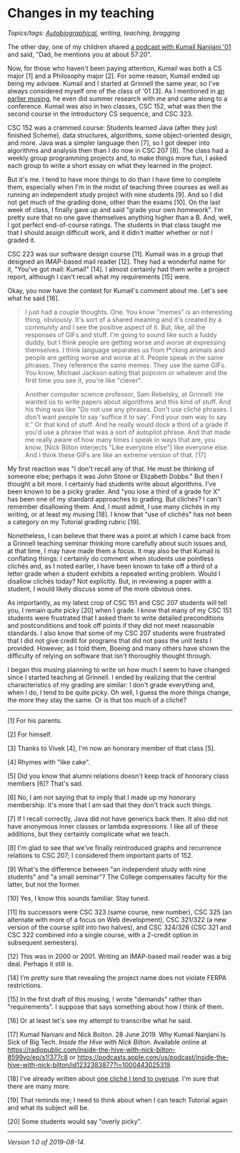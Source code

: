 Changes in my teaching
======================

*Topics/tags: [Autobiographical](index-autobiographical), writing, teaching, bragging*

The other day, one of my children shared [a podcast with Kumail
Nanjiani '01](https://radiopublic.com/inside-the-hive-with-nick-bilton-8599vo/ep/s1!377c8)
and said, "Dad, he mentions you at about 57:20".

Now, for those who haven't been paying attention, Kumail was both
a CS major [1] and a Philosophy major [2].  For some reason, Kumail
ended up being my advisee.  Kumail and I started at Grinnell the
same year, so I've always considered myself one of the class of '01
[3].  As I mentioned in [an earlier musing](things-we-lose-2019-07-25),
he even did summer research with me and came along to a conference.
Kumail was also in two classes, CSC 152, what was then the second
course in the introductory CS sequence, and CSC 323.

CSC 152 was a crammed course: Students learned Java (after they just
finished Scheme), data structures, algorithms, some object-oriented
design, and more.  Java was a simpler language then [7], so I got deeper
into algorithms and analysis then than I do now in CSC 207 [8].  The
class had a weekly group programming projects and, to make things
more fun, I asked each group to write a short essay on what they
learned in the project.

But it's me.  I tend to have more things to do than I have time to
complete them, especially when I'm in the midst of teaching three
courses as well as running an independent study project with nine
students [9].  And so I did not get much of the grading done, other
than the exams [10].  On the last week of class, I finally gave up
and said "grade your own homework".  I'm pretty sure that no one
gave themselves anything higher than a B.  And, well, I got perfect
end-of-course ratings.  The students in that class taught me that
I should assign difficult work, and it didn't matter whether or not
I graded it.

CSC 223 was our software design course [11].  Kumail was in a group that
designed an IMAP-based mail reader [12].  They had a wonderful name for
it, "You've got mail: Kumail" [14].  I almost certainly had them
write a project report, although I can't recall what my requirements
[15] were.

Okay, you now have the context for Kumail's comment about me.  Let's
see what he said [16].

> I just had a couple thoughts.  One.  You know "memes" is an interesting
thing, obviously.  It's sort of a shared meaning and it's created
by a community and I see the positive aspect of it.  But, like, all
the responses of GIFs and stuff.  I'm going to sound like such
a fuddy duddy, but I think people are getting worse and worse at
expressing themselves.  I think language separates us from f*cking
animals and people are getting worse and worse at it.  People speak
in the same phrases.  They reference the same memes.  They use the
same GIFs.  You know, Michael Jackson eating that popcorn or whatever
and the first time you see it, you're like "clever".

> Another computer science professor, Sam Rebelsky, at Grinnell:
He wanted us to write papers about algorithms and this kind of
stuff.  And his thing was like "Do not use any phrases.  Don't use
cliché phrases.  I don't want people to say 'suffice it to say'.
Find your own way to say it."  Or that kind of stuff.  And he really
would dock a third of a grade if you'd use a phrase that was a sort
of autopilot phrase.  And that made me really aware of how many
times I speak in ways that are, you know, [Nick Bilton interjects
"Like everyone else"] like everyone else.  And I think these GIFs
are like an extreme version of that. [17]

My first reaction was "I don't recall any of that. He must be
thinking of someone else; perhaps it was John Stone or Elizabeth
Dobbs."  But then I thought a bit more.   I certainly had students
write about algorithms.  I've been known to be a picky grader.  And
"you lose a third of a grade for X" has been one of my standard
approaches to grading.  But clichés?  I can't remember disallowing
them.  And, I must admit, I use many clichés in my writing, or
at least my musing [18].  I know that "use of clichés" has not 
been a category on my Tutorial grading rubric [19].

Nonetheless, I can believe that there was a point at which I came
back from a Grinnell teaching seminar thinking more carefully about
such issues and, at that time, I may have made them a focus.  It may
also be that Kumail is conflating things: I certainly do comment when
students use pointless clichés and, as I noted earlier, I have been
known to take off a third of a letter grade when a student exhibits
a repeated writing problem.  Would I disallow clichés today?  Not
explicitly.  But, in reviewing a paper with a student, I would likely
discuss some of the more obvious ones.

As importantly, as my latest crop of CSC 151 and CSC 207 students
will tell you, I remain quite picky [20] when I grade.  I know that
many of my CSC 151 students were frustrated that I asked them to
write detailed preconditions and postconditions and took off points
if they did not meet reasonable standards.  I also know that some
of my CSC 207 students were frustrated that I did not give credit
for programs that did not pass the unit tests I provided.  However,
as I told them, Boeing and many others have shown the difficulty of
relying on software that isn't thoroughly thought through.

I began this musing planning to write on how much I seem to have
changed since I started teaching at Grinnell.  I ended by realizing
that the central characteristics of my grading are similar: I don't
grade everything and, when I do, I tend to be quite picky.  Oh well,
I guess the more things change, the more they stay the same.  Or
is that too much of a cliché?

---

[1] For his parents.

[2] For himself.

[3] Thanks to Vivek [4], I'm now an honorary member of that class [5].

[4] Rhymes with "like cake".

[5] Did you know that alumni relations doesn't keep track of honorary
class members [6]?  That's sad.

[6] No, I am not saying that to imply that I made up my honorary
membership.  It's more that I am sad that they don't track such
things.

[7] If I recall correctly, Java did not have generics back then.  It
also did not have anonymous inner classes or lambda expressions.  I like
all of these additions, but they certainly complicate what we teach.

[8] I'm glad to see that we've finally reintroduced graphs and recurrence
relations to CSC 207; I considered them important parts of 152.

[9] What's the difference between "an independent study with nine students"
and "a small seminar"?  The College compensates faculty for the latter,
but not the former.

[10] Yes, I know this sounds familiar.  Stay tuned.

[11] Its successors were CSC 323 (same course, new number), CSC 325
(an alternate with more of a focus on Web development), CSC 321/322
(a new version of the course split into two halves), and CSC 324/326
(CSC 321 and CSC 322 combined into a single course, with a 2-credit
option in subsequent semesters).

[12] This was in 2000 or 2001.  Writing an IMAP-based mail reader was
a big deal.  Perhaps it still is.

[14] I'm pretty sure that revealing the project name does not violate
FERPA restrictions.

[15] In the first draft of this musing, I wrote "demands" rather than
"requirements".  I suppose that says something about how I think of them.

[16] Or at least let's see my attempt to transcribe what he said.

[17] Kumail Naniani and Nick Bolton.  28 June 2019.  Why Kumail Nanjiani
Is Sick of Big Tech.  _Inside the Hive with Nick Bilton_.  Available
online at
<https://radiopublic.com/inside-the-hive-with-nick-bilton-8599vo/ep/s1!377c8>
or
<https://podcasts.apple.com/us/podcast/inside-the-hive-with-nick-bilton/id1232383877?i=1000443025319>.

[18] I've already written about [one cliché I tend to overuse](a-number-of).
I'm sure that there are many more.

[19] That reminds me; I need to think about when I can teach Tutorial
again and what its subject will be.

[20] Some students would say "overly picky".

---

*Version 1.0 of 2019-08-14.*
